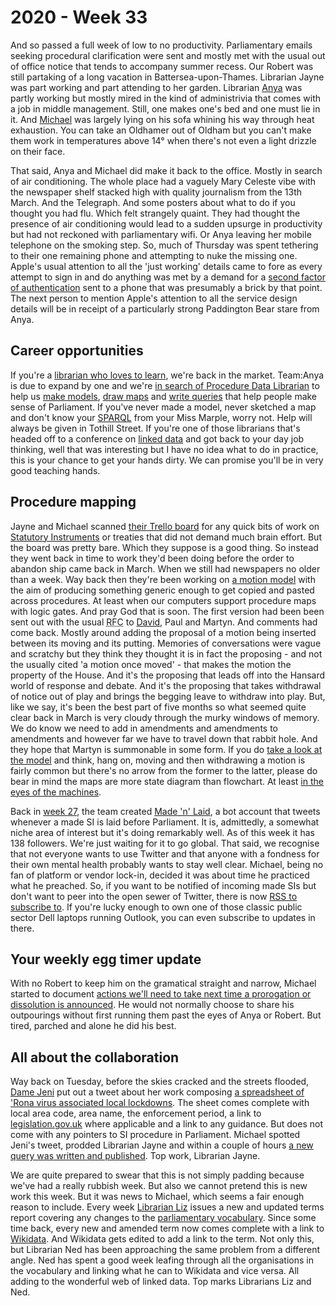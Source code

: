 # 2020 - Week 33

And so passed a full week of low to no productivity. Parliamentary emails seeking procedural clarification were sent and mostly met with the usual out of office notice that tends to accompany summer recess. Our Robert was still partaking of a long vacation in Battersea-upon-Thames. Librarian Jayne was part working and part attending to her garden. Librarian [Anya](https://twitter.com/bitten_) was partly working but mostly mired in the kind of administrivia that comes with a job in middle management. Still, one makes one's bed and one must lie in it. And [Michael](https://twitter.com/fantasticlife) was largely lying on his sofa whining his way through heat exhaustion. You can take an Oldhamer out of Oldham but you can't make them work in temperatures above 14° when there's not even a light drizzle on their face.

That said, Anya and Michael did make it back to the office. Mostly in search of air conditioning. The whole place had a vaguely Mary Celeste vibe with the newspaper shelf stacked high with quality journalism from the 13th March. And the Telegraph. And some posters about what to do if you thought you had flu. Which felt strangely quaint. They had thought the presence of air conditioning would lead to a sudden upsurge in productivity but had not reckoned with parliamentary wifi. Or Anya leaving her mobile telephone on the smoking step. So, much of Thursday was spent tethering to their one remaining phone and attempting to nuke the missing one. Apple's usual attention to all the 'just working' details came to fore as every attempt to sign in and do anything was met by a demand for a [second factor of authentication](https://en.wikipedia.org/wiki/Multi-factor_authentication) sent to a phone that was presumably a brick by that point. The next person to mention Apple's attention to all the service design details will be in receipt of a particularly strong Paddington Bear stare from Anya.

## Career opportunities

If you're a [librarian who loves to learn](https://twitter.com/commonslibrary/status/1293141863071875073), we're back in the market. Team:Anya is due to expand by one and we're [in search of Procedure Data Librarian](https://housesofparliament.tal.net/vx/appcentre-HouseOfCommons/brand-2/candidate/so/pm/1/pl/15/opp/1750-Procedure-Data-Librarian/en-GB) to help us [make models](https://ukparliament.github.io/ontologies/), [draw maps](https://ukparliament.github.io/ontologies/procedure/procedure-ontology.html#maps) and [write queries](https://ukparliament.github.io/ontologies/procedure/meta/queries/) that help people make sense of Parliament. If you've never made a model, never sketched a map and don't know your [SPARQL](https://en.wikipedia.org/wiki/SPARQL) from your Miss Marple, worry not. Help will always be given in Tothill Street. If you're one of those librarians that's headed off to a conference on [linked data](https://en.wikipedia.org/wiki/Linked_data) and got back to your day job thinking, well that was interesting but I have no idea what to do in practice, this is your chance to get your hands dirty. We can promise you'll be in very good teaching hands.

## Procedure mapping

Jayne and Michael scanned [their Trello board](https://trello.com/b/HRIwjNQD/parliament-procedure) for any quick bits of work on [Statutory Instruments](https://www.parliament.uk/site-information/glossary/statutory-instruments-sis/) or treaties that did not demand much brain effort. But the board was pretty bare. Which they suppose is a good thing. So instead they went back in time to work they'd been doing before the order to abandon ship came back in March. When we still had newspapers no older than a week. Way back then they're been working on [a motion model](https://trello.com/c/WomlE1oZ/82-generic-motion-model) with the aim of producing something generic enough to get copied and pasted across procedures. At least when our computers support procedure maps with logic gates. And pray God that is soon. The first version had been been sent out with the usual <abbr title="Request for comments">RFC</abbr> to [David](https://twitter.com/clerkly), Paul and Martyn. And comments had come back. Mostly around adding the proposal of a motion being inserted between its moving and its putting. Memories of conversations were vague and scratchy but they think they thought it is in fact the proposing - and not the usually cited 'a motion once moved' - that makes the motion the property of the House. And it's the proposing that leads off into the Hansard world of response and debate. And it's the proposing that takes withdrawal of notice out of play and brings the begging leave to withdraw into play. But, like we say, it's been the best part of five months so what seemed quite clear back in March is very cloudy through the murky windows of memory. We do know we need to add in amendments and amendments to amendments and however far we have to travel down that rabbit hole. And they hope that Martyn is summonable in some form. If you do [take a look at the model](https://github.com/ukparliament/ontologies/blob/master/procedure/flowcharts/meta/motions/motion.png) and think, hang on, moving and then withdrawing a motion is fairly common but there's no arrow from the former to the latter, please do bear in mind the maps are more state diagram than flowchart. At least [in the eyes of the machines](https://github.com/ukparliament/ontologies/blob/master/procedure/flowcharts/meta/motions/motion.png).

Back in [week 27](https://ukparliament.github.io/ontologies/meta/weeknotes/2020/27/), the team created [Made 'n' Laid](https://twitter.com/madenlaid), a bot account that tweets whenever a made SI is laid before Parliament. It is, admittedly, a somewhat niche area of interest but it's doing remarkably well. As of this week it has 138 followers. We're just waiting for it to go global. That said, we recognise that not everyone wants to use Twitter and that anyone with a fondness for their own mental health probably wants to stay well clear. Michael, being no fan of platform or vendor lock-in, decided it was about time he practiced what he preached. So, if you want to be notified of incoming made SIs but don't want to peer into the open sewer of Twitter, there is now [RSS to subscribe to](https://made-n-laid.herokuapp.com/instruments.rss). If you're lucky enough to own one of those classic public sector Dell laptops running Outlook, you can even subscribe to updates in there. 

## Your weekly egg timer update

With no Robert to keep him on the gramatical straight and narrow, Michael started to document [actions we'll need to take next time a prorogation or dissolution is announced](http://parliament-calendar.herokuapp.com/meta/prorogation-and-dissolution). He would not normally choose to share his outpourings without first running them past the eyes of Anya or Robert. But tired, parched and alone he did his best.

## All about the collaboration

Way back on Tuesday, before the skies cracked and the streets flooded, [Dame Jeni](https://twitter.com/jenit) put out a tweet about her work composing [a spreadsheet of 'Rona virus associated local lockdowns](https://docs.google.com/spreadsheets/d/1HBVmvsQXrkQgySW_OiTQdrS8WGCXqgWnmZ43PPi0XgY/edit#gid=0). The sheet comes complete with local area code, area name, the enforcement period, a link to [legislation.gov.uk](https://www.legislation.gov.uk/) where applicable and a link to any guidance. But does not come with any pointers to SI procedure in Parliament. Michael spotted Jeni's tweet, prodded Librarian Jayne and within a couple of hours [a new query was written and published](https://ukparliament.github.io/ontologies/procedure/meta/queries/instrument-types/statutory-instruments/#made-statutory-instruments-bringing-in-local-coronavirus-restrictions-in-england). Top work, Librarian Jayne.

We are quite prepared to swear that this is not simply padding because we've had a really rubbish week. But also we cannot pretend this is new work this week. But it was news to Michael, which seems a fair enough reason to include. Every week [Librarian Liz](https://twitter.com/greensideknits) issues a new and updated terms report covering any changes to the [parliamentary vocabulary](http://www.data.parliament.uk/dataset/thesauri). Since some time back, every new and amended term now comes complete with a link to [Wikidata](https://www.wikidata.org/wiki/Wikidata:Main_Page). And Wikidata gets edited to add a link to the term. Not only this, but Librarian Ned has been approaching the same problem from a different angle. Ned has spent a good week leafing through all the organisations in the vocabulary and linking what he can to Wikidata and vice versa. All adding to the wonderful web of linked data. Top marks Librarians Liz and Ned.




